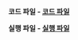 **코드 파일 - [코드 파일](https://github.com/GUBBIB/Java_Lecture/blob/main/AddressBookGUI/Download/AddressBookProgram.zip)**

**실행 파일 - [실행 파일](https://github.com/GUBBIB/Java_Lecture/blob/main/AddressBookGUI/Download/excuteFile.zip)**
